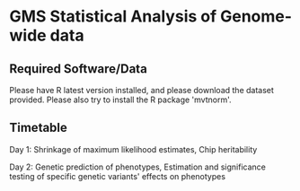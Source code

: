 GMS Statistical Analysis of Genome-wide data
============================================

Required Software/Data
----------------------
Please have R latest version installed, and please download the dataset provided.
Please also try to install the R package 'mvtnorm'.



Timetable
---------
Day 1: Shrinkage of maximum likelihood estimates,
       Chip heritability
       
Day 2:  Genetic prediction of phenotypes, 
         Estimation and significance testing of specific genetic variants' effects on phenotypes
